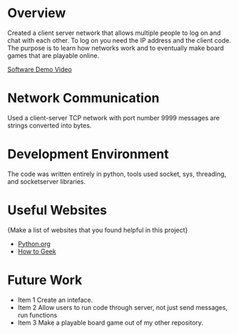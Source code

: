 # Overview

Created a client server network that allows multiple people to log on and chat with each other. To log on you need the IP address and the client code.
The purpose is to learn how networks work and to eventually make board games that are playable online.

[Software Demo Video](https://youtu.be/tqmFIid2vDk)

# Network Communication
Used a client-server TCP network with port number 9999
messages are strings converted into bytes.
# Development Environment
The code was written entirely in python, tools used socket, sys, threading, and socketserver libraries.

# Useful Websites

{Make a list of websites that you found helpful in this project}
* [Python.org](https://docs.python.org/3.6/library/socketserver.html)
* [How to Geek](https://www.howtogeek.com/190014/htg-explains-what-is-the-difference-between-tcp-and-udp/)

# Future Work
* Item 1 Create an inteface.
* Item 2 Allow users to run code through server, not just send messages, run functions
* Item 3 Make a playable board game out of my other repository.
